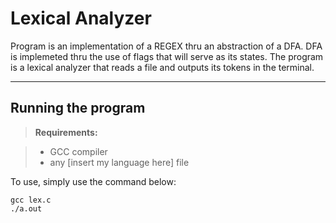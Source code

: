 Lexical Analyzer
===================

Program is an implementation of a REGEX thru an abstraction of a DFA. 
DFA is implemeted thru the use of flags  that will serve as its states. 
The program is a lexical analyzer that reads a file and outputs its tokens in the terminal.

----------


Running the program
-------------

> **Requirements:**

> - GCC compiler
> - any [insert my language here] file

To use, simply use the command below:
```
gcc lex.c
./a.out
```